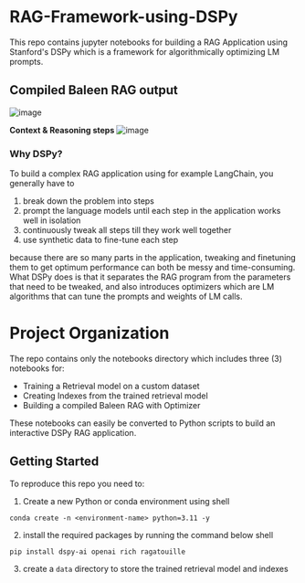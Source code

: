 # RAG-Framework-using-DSPy 

This repo contains jupyter notebooks for building a RAG Application using Stanford's DSPy which is a framework for algorithmically optimizing LM prompts. 


## Compiled Baleen RAG output
![image](https://github.com/Jeremyugo/RAG-Framework-using-DSPy/assets/36512525/eb3150a4-cc56-429d-b85b-70ca883587b6)

**Context & Reasoning steps**
![image](https://github.com/Jeremyugo/RAG-Framework-using-DSPy/assets/36512525/af222d67-42f7-426e-9fcb-ca8a3bd0b31a)


### Why DSPy?
To build a complex RAG application using for example LangChain, you generally have to 
1. break down the problem into steps
2. prompt the language models until each step in the application works well in isolation
3. continuously tweak all steps till they work well together
4. use synthetic data to fine-tune each step

because there are so many parts in the application, tweaking and finetuning them to get optimum performance can both be messy and time-consuming. What DSPy does is that it separates the RAG program from the parameters that need to be tweaked, and also introduces optimizers which are LM algorithms that can tune the prompts and weights of LM calls. 

# Project Organization
The repo contains only the notebooks directory which includes three (3) notebooks for:
- Training a Retrieval model on a custom dataset
- Creating Indexes from the trained retrieval model
- Building a compiled Baleen RAG with Optimizer

These notebooks can easily be converted to Python scripts to build an interactive DSPy RAG application.

## Getting Started
To reproduce this repo you need to:
1. Create a new Python or conda environment using
shell
```
conda create -n <environment-name> python=3.11 -y
```
2. install the required packages by running the command below
shell
```
pip install dspy-ai openai rich ragatouille
```
3. create a `data` directory to store the trained retrieval model and indexes
